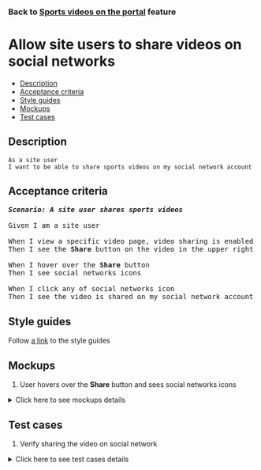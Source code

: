 ### Back to [Sports videos on the portal](../../README.md) feature

# Allow site users to share videos on social networks

- [Description](#description)
- [Acceptance criteria](#acceptance-criteria)
- [Style guides](#style-guides)
- [Mockups](#mockups)
- [Test cases](#test-cases)

## Description

    As a site user
    I want to be able to share sports videos on my social network account

## Acceptance criteria

<pre>
<b><i>Scenario: A site user shares sports videos</i></b>

Given I am a site user

When I view a specific video page, video sharing is enabled and at least one social network is configured for sharing
Then I see the <b>Share</b> button on the video in the upper right corner

When I hover over the <b>Share</b> button
Then I see social networks icons

When I click any of social networks icon
Then I see the video is shared on my social network account
</pre>

## Style guides

Follow [a link](https://www.figma.com/proto/0zkkf5WC77OSpvyD6YXpFE/Style-guides?page-id=0%3A1&node-id=19%3A5368&viewport=266%2C48%2C0.54&scaling=min-zoom&starting-point-node-id=19%3A5368) to the style guides

## Mockups

1. User hovers over the <b>Share</b> button and sees social networks icons

<details>
  <summary>Click here to see mockups details</summary>

**1. User hovers over the Share button and sees social networks icons:**

![User hovers over the Share button and sees social networks icons](/sports_hub_portal/web_application_features/video_page/images/user_video_share.png)

</details>

## Test cases

1. Verify sharing the video on social network

<details>
  <summary>Click here to see test cases details</summary>

### **#4. Verify sharing the video on social network**

|Preconditions|Steps|Expected result
--------------|-----|----------
|- Go to the <b>Video</b> page on the Sports Hub site|1) Hover over the <b>Share</b> button</br>2) Click some social network|2) The pop-up window opens allowing the user to share the current video on the social network|

</details>
